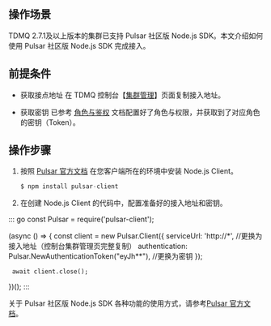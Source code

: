 ## 操作场景

TDMQ 2.7.1及以上版本的集群已支持 Pulsar 社区版 Node.js SDK。本文介绍如何使用 Pulsar 社区版 Node.js SDK 完成接入。

## 前提条件

- 获取接点地址
  在 TDMQ 控制台【[集群管理](https://console.cloud.tencent.com/tdmq/cluster)】页面复制接入地址。
	
- 获取密钥
  已参考 [角色与鉴权](https://cloud.tencent.com/document/product/1179/47543) 文档配置好了角色与权限，并获取到了对应角色的密钥（Token）。


## 操作步骤

1. 按照 [Pulsar 官方文档](http://pulsar.apache.org/docs/zh-CN/client-libraries-node/) 在您客户端所在的环境中安装 Node.js Client。
   ```go
   $ npm install pulsar-client
   ```

2. 在创建 Node.js Client 的代码中，配置准备好的接入地址和密钥。
<dx-codeblock>
:::  go
   const Pulsar = require('pulsar-client');
   
   (async () => {
     const client = new Pulsar.Client({
       serviceUrl: 'http://*', //更换为接入地址（控制台集群管理页完整复制）
       authentication:    Pulsar.NewAuthenticationToken("eyJh**"), //更换为密钥
     });
   
     await client.close();
   })();
:::
</dx-codeblock>


关于 Pulsar 社区版 Node.js SDK 各种功能的使用方式，请参考[Pulsar 官方文档](http://pulsar.apache.org/docs/zh-CN/client-libraries-node/)。

